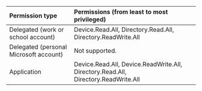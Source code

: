 |Permission type      | Permissions (from least to most privileged)              |
|:--------------------|:---------------------------------------------------------|
|Delegated (work or school account) | Device.Read.All, Directory.Read.All, Directory.ReadWrite.All    |
|Delegated (personal Microsoft account) | Not supported. |
|Application | Device.Read.All, Device.ReadWrite.All, Directory.Read.All, Directory.ReadWrite.All |